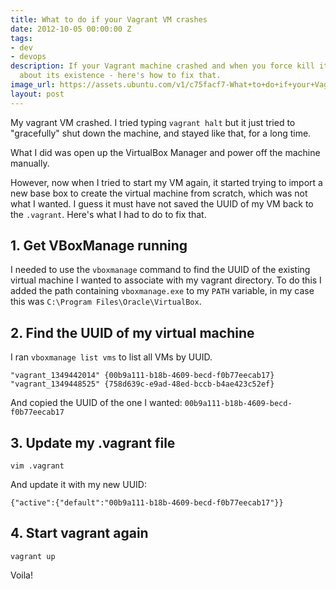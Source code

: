 ```yaml
---
title: What to do if your Vagrant VM crashes
date: 2012-10-05 00:00:00 Z
tags:
- dev
- devops
description: If your Vagrant machine crashed and when you force kill it, vagrant forgets
  about its existence - here's how to fix that.
image_url: https://assets.ubuntu.com/v1/c75facf7-What+to+do+if+your+Vagrant+VM+crashes.png?h=160
layout: post
---
```


My vagrant VM crashed. I tried typing `vagrant halt` but it just tried to "gracefully" shut down the machine,
and stayed like that, for a long time.

What I did was open up the VirtualBox Manager and power off the machine manually.

However, now when I tried to start my VM again, it started trying to import a new base box to create the virtual
machine from scratch, which was not what I wanted. I guess it must have not saved the UUID of my VM back to the
`.vagrant`. Here's what I had to do to fix that.

## 1. Get VBoxManage running

I needed to use the `vboxmanage` command to find the UUID of the existing virtual machine I wanted to associate
with my vagrant directory. To do this I added the path containing `vboxmanage.exe` to my `PATH` variable, in my
case this was `C:\Program Files\Oracle\VirtualBox`.

## 2. Find the UUID of my virtual machine

I ran `vboxmanage list vms` to list all VMs by UUID.

```
"vagrant_1349442014" {00b9a111-b18b-4609-becd-f0b77eecab17}
"vagrant_1349448525" {758d639c-e9ad-48ed-bccb-b4ae423c52ef}
```

And copied the UUID of the one I wanted: `00b9a111-b18b-4609-becd-f0b77eecab17`

## 3. Update my .vagrant file

```
vim .vagrant
```

And update it with my new UUID:

```
{"active":{"default":"00b9a111-b18b-4609-becd-f0b77eecab17"}}
```

## 4. Start vagrant again

```
vagrant up
```

Voila!
